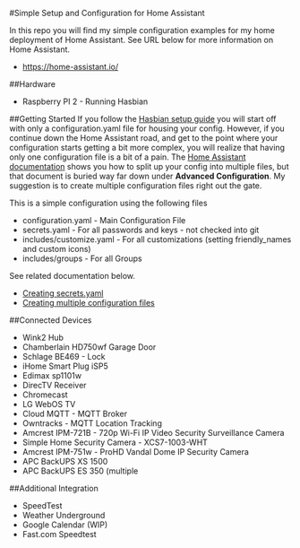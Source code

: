 #Simple Setup and Configuration for Home Assistant

In this repo you will find my simple configuration examples for my home deployment of Home Assistant. See URL below for more information on Home Assistant.

* https://home-assistant.io/

##Hardware
* Raspberry PI 2 - Running Hasbian 


##Getting Started
If you follow the [Hasbian setup guide](https://home-assistant.io/docs/hassbian/installation/) you will start off with only a configuration.yaml file for housing your config.
However, if you continue down the Home Assistant road, and get to the point where your configuration starts getting a bit more complex, you will realize that having only one configuration file is a bit of a pain. 
The [Home Assistant documentation](https://home-assistant.io/docs/configuration/splitting_configuration/) shows you how to split up your config into multiple files, but that document is buried way far down under **Advanced Configuration**. My suggestion is to create multiple configuration files right out the gate. 


This is a simple configuration using the following files

* configuration.yaml - Main Configuration File
* secrets.yaml - For all passwords and keys - not checked into git
* includes/customize.yaml - For all customizations (setting friendly_names and custom icons)
* includes/groups - For all Groups

See related documentation below.
* [Creating secrets.yaml](https://home-assistant.io/docs/configuration/secrets/)
* [Creating multiple configuration files](https://home-assistant.io/docs/configuration/splitting_configuration/)
 


##Connected Devices
* Wink2 Hub
* Chamberlain  HD750wf Garage Door
* Schlage BE469 - Lock
* iHome Smart Plug iSP5
* Edimax sp1101w 
* DirecTV Receiver
* Chromecast
* LG WebOS TV
* Cloud MQTT - MQTT Broker
* Owntracks - MQTT Location Tracking
* Amcrest IPM-721B -  720p Wi-Fi IP Video Security Surveillance Camera
* Simple Home Security Camera - XCS7-1003-WHT
* Amcrest IPM-751w - ProHD Vandal Dome IP Security Camera 
* APC BackUPS XS 1500
* APC BackUPS ES 350 (multiple


##Additional Integration
* SpeedTest
* Weather Underground
* Google Calendar (WIP)
* Fast.com Speedtest


